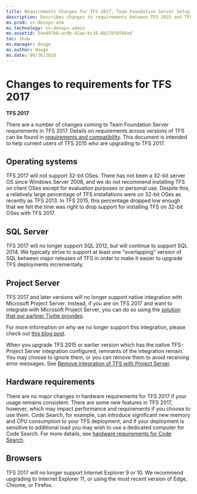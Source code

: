 ```yaml
---
title: Requirements Changes for TFS 2017, Team Foundation Server Setup, Upgrade, and Administration
description: Describes changes to requirements between TFS 2015 and TFS 2017.
ms.prod: vs-devops-alm
ms.technology: vs-devops-admin
ms.assetid: 54e497b6-ac9b-42ae-bc35-8b270f8f88ad
toc: show
ms.manager: douge
ms.author: douge
ms.date: 09/26/2016
---
```


# Changes to requirements for TFS 2017

**TFS 2017**

There are a number of changes coming to Team Foundation Server
requirements in TFS 2017. Details on requirements across versions 
of TFS can be found in 
[requirements and compatibility](requirements.md). This document
is intended to help current users of TFS 2015 who are upgrading
to TFS 2017.

## Operating systems

TFS 2017 will not support 32-bit OSes. There has not been a
32-bit server OS since Windows Server 2008, and we do not recommend installing
TFS on client OSes except for evaluation purposes or personal use. Despite this, 
a relatively large percentage of TFS installations were on 32-bit OSes as recently
as TFS 2013. In TFS 2015, this percentage dropped low enough that we felt the 
time was right to drop support for installing TFS on 32-bit OSes with TFS 2017.

## SQL Server

TFS 2017 will no longer support SQL 2012, but will continue to support SQL 2014.
We typically strive to support at least one "overlapping" version of SQL between
major releases of TFS in order to make it easier to upgrade TFS deployments
incrementally. 


## Project Server

TFS 2017 and later versions will no longer support native integration with Microsoft Project Server.  Instead, if you are on TFS 2017 and want to integrate with Microsoft Project Server, you can do so using the [solution that our partner Tivitie provides](../work/tfs-ps-sync/sync-ps-tfs.md). 

For more information on why we no longer support this integration, please check out [this blog post](http://go.microsoft.com/fwlink/?LinkID=823693). 

When you upgrade TFS 2015 or earlier version which has the native TFS-Project Server integration configured, remnants of the integration remain. You may choose to ignore them, or you can remove them to avoid receiving error messages. See [Remove integration of TFS with Project Server](../work/tfs-ps-sync/remove-tfs-ps-integration.md). 



## Hardware requirements

There are no major changes in hardware requirements for TFS 2017 if your usage
remains consistent. There are some new features in TFS 2017, however, which
may impact performance and requirements if you choose to use them. Code
Search, for example, can introduce significant new memory and CPU consumption
to your TFS deployment, and if your deployment is sensitive to additional load
you may wish to use a dedicated computer for Code Search. For more details, see
[hardware requirements for Code Search](../search/code/administration.md#hardware-recommendations).


## Browsers

TFS 2017 will no longer support Internet Explorer 9 or 10. We recommend upgrading to 
Internet Explorer 11, or using the most recent version of Edge, Chrome, or Firefox.
